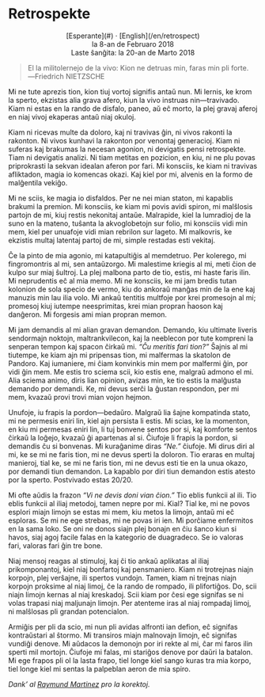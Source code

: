 Retrospekte
===========

<center>[Esperante](#) · [English](/en/retrospect)</center>
<center>la 8-an de Februaro 2018</center>
<center>Laste ŝanĝita: la 20-an de Marto 2018</center>

>El la militolernejo de la vivo: Kion ne detruas min, faras min pli forte.<br>
>―Friedrich NIETZSCHE

Mi ne tute aprezis tion, kion tiuj vortoj signifis antaŭ nun. Mi lernis, ke krom la sperto,
ekzistas alia grava afero, kiun la vivo instruas nin—travivado. Kiam ni estas en la rando de
disfalo, paneo, aŭ eĉ morto, la plej gravaj aferoj en niaj vivoj ekaperas antaŭ niaj okuloj.

Kiam ni ricevas multe da doloro, kaj ni travivas ĝin, ni vivos rakonti la rakonton. Ni vivos kunhavi
la rakonton por venontaj generacioj. Kiam ni suferas kaj brakumas la necesan agonion, ni devigatis
pensi retrospekte. Tiam ni devigatis analizi. Ni tiam metitas en pozicion, en kiu, ni ne plu
povas priprokrasti la sekvan idealan aferon por fari. Mi konsciis, ke kiam ni travivas afliktadon,
magia io komencas okazi. Kaj kiel por mi, alvenis en la formo de malĝentila vekiĝo.

Mi ne sciis, ke magia io disfaldos. Per ne nei mian staton, mi kapablis brakumi la premion. Mi
konsciis, ke kiam mi povis avidi spiron, mi malŝlosis partojn de mi, kiuj restis nekonitaj
antaŭe. Malrapide, kiel la lumradioj de la suno en la mateno, tuŝanta la akvoglobetojn sur folio, mi
konsciis vidi min mem, kiel per unuafoje vidi mian rebrilon sur lageto. Mi malkovris, ke ekzistis
multaj latentaj partoj de mi, simple restadas esti vekitaj.

Ĉe la pinto de mia agonio, mi katapultiĝis al memdetruo. Per kolerego, mi fingromontris al mi, sen
antaŭzorgo. Mi malestime kriegis al mi, meti ĉion de kulpo sur miaj ŝultroj. La plej malbona parto
de tio, estis, mi haste faris ilin. Mi neprudentis eĉ al mia memo. Mi ne konsciis, ke mi jam bredis
tutan kolonion de sola specio de vermo, kiu do ankoraŭ manĝas min de la ene kaj manuzis min lau ilia
volo. Mi ankaŭ tentitis multfoje por krei promesojn al mi; promesoj kiuj iutempe neesprimitas,
krei mian propran ĥaoson kaj danĝeron. Mi forgesis ami mian propran memon.

Mi jam demandis al mi alian gravan demandon. Demando, kiu ultimate liveris sendormajn noktojn,
maltrankvilecon, kaj la neeblecon por tute kompreni la senperan tempon kaj spacon ĉirkaŭ mi.
_“Ĉu meritis fari tion?”_ Ŝajnis al mi tiutempe, ke kiam ajn mi pripensas tion, mi malfermas la
skatolon de Pandoro. Kaj iumaniere, mi ĉiam konvinkis min mem por malfermi ĝin, por vidi ĝin mem.
Me estis tro sciema scii, kio estis ene, malgraŭ admono el mi. Alia sciema animo, diris lian
opinion, avizas min, ke tio estis la malĝusta demando por demandi. Ke, mi devus serĉi la ĝustan
respondon, per mi mem, kvazaŭ provi trovi mian vojon hejmon.

Unufoje, iu frapis la pordon—bedaŭro. Malgraŭ lia ŝajne kompatinda stato, mi ne permesis eniri lin,
kiel ajn persista li estis. Mi scias, ke la momenton, en kiu mi permesas eniri lin, li tuj bonvene
sentos por si, kaj komforte sentos ĉirkaŭ la loĝejo, kvazaŭ ĝi apartenas al si. Ĉiufoje li frapis la
pordon, si demandis ĉu si bonvenas. Mi kuraĝanime diras _“Ne.”_ ĉiufoje. Mi dirus diri al mi, ke se
mi ne faris tion, mi ne devus sperti la doloron. Tio eraras en multaj manieroj, tial ke, se mi ne
faris tion, mi ne devus esti tie en la unua okazo, por demandi tiun demandon. La kapablo por diri
tiun demandon estis atesto por la sperto. Postvivado estas 20/20.

Mi ofte aŭdis la frazon _“Vi ne devis doni vian ĉion.”_ Tio eblis funkcii al ili. Tio eblis funkcii
al iliaj metodoj, tamen nepre por mi. Kial? Tial ke, mi ne povos esplori miajn limojn se estas mi
mem, kiu metos la limojn, antaŭ mi eĉ esploras. Se mi ne ege strebas, mi ne povas iri ien. Mi
porĉiame enfermitos en la sama loko. Se oni ne donos siajn plej bonajn en ĉiu ŝanco kiun si havos,
siaj agoj facile falas en la kategorio de duagradeco. Se io valoras fari, valoras fari ĝin tre
bone.

Niaj mensoj reagas al stimuloj, kaj ĉi tio ankaŭ aplikatas al iliaj prikomponantoj, kiel niaj
bonfartoj kaj pensmaniero. Kiam ni trotrejnas niajn korpojn, plej verŝajne, ili spertos
vundojn. Tamen, kiam ni trejnas niajn korpojn proksime al niaj limoj, ĉe la rando de rompado, ili
plifortiĝos. Do, scii niajn limojn kernas al niaj kreskadoj. Scii kiam por ĉesi ege signifas se ni
volas trapasi niaj maljunajn limojn. Per atenteme iras al niaj rompadaj limoj, ni malŝlosas pli
grandan potencialon.

Armiĝis per pli da scio, mi nun pli avidas alfronti ian defion, eĉ signifas kontraŭstari al
ŝtormo. Mi transiros miajn malnovajn limojn, eĉ signifas vundiĝi denove. Mi aŭdacos la demonojn por
iri rekte al mi, ĉar mi faros ilin sperti mil mortojn. Ĉiufoje mi falas, mi stariĝos denove por
daŭri la batalon. Mi ege frapos pli ol la lasta frapo, tiel longe kiel sango kuras tra mia korpo,
tiel longe kiel mi sentas la palpeblan aeron de mia spiro.

_Dank’ al [Raymund Martinez](https://github.com/zhaqenl) pro la korektoj._
